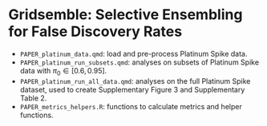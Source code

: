 # Gridsemble: Selective Ensembling for False Discovery Rates

- `PAPER_platinum_data.qmd`: load and pre-process Platinum Spike data.
- `PAPER_platinum_run_subsets.qmd`: analyses on subsets of Platinum Spike data with $\pi_0 \in [0.6, 0.95]$.
- `PAPER_platinum_run_all_data.qmd`: analyses on the full Platinum Spike dataset, used to create Supplementary Figure 3 and Supplementary Table 2.
- `PAPER_metrics_helpers.R`: functions to calculate metrics and helper functions.